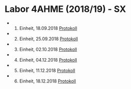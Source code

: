 # Labor 4AHME (2018/19) - SX

-   1.  Einheit, 18.09.2018  [Protokoll](https://github.com/HTLMechatronics/m15-la1-sx/blob/volalm15/protokoll_g3_volalm15_2018-09-18.md)
-   2.  Einheit, 25.09.2018  [Protokoll](https://github.com/HTLMechatronics/m15-la1-sx/blob/volalm15/protokoll_g3_volalm15_2018-09-25.md)
-   3.  Einheit, 02.10.2018  [Protokoll](https://github.com/HTLMechatronics/m15-la1-sx/blob/volalm15/protokoll_g3_volalm15_2018-10-02.md)

-   4. Einheit, 04.12.2018   [Protokoll](https://github.com/HTLMechatronics/m15-la1-sx/blob/volalm15/protokoll_g3_volalm15_2018-12-04.md)
-   5. Einheit, 11.12.2018   [Protokoll](https://github.com/HTLMechatronics/m15-la1-sx/blob/volalm15/protokoll_g3_volalm15_2018-12-11.md)
-   6. Einheit, 18.12.2018   [Protokoll](https://github.com/HTLMechatronics/m15-la1-sx/blob/volalm15/protokoll_g3_volalm15_2018-12-18.md)
